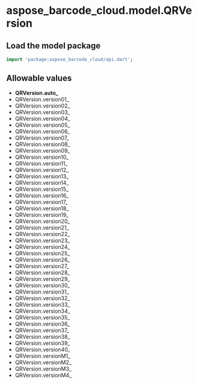 # aspose_barcode_cloud.model.QRVersion

## Load the model package

```dart
import 'package:aspose_barcode_cloud/api.dart';
```

## Allowable values

* **QRVersion.auto_**
* QRVersion.version01_
* QRVersion.version02_
* QRVersion.version03_
* QRVersion.version04_
* QRVersion.version05_
* QRVersion.version06_
* QRVersion.version07_
* QRVersion.version08_
* QRVersion.version09_
* QRVersion.version10_
* QRVersion.version11_
* QRVersion.version12_
* QRVersion.version13_
* QRVersion.version14_
* QRVersion.version15_
* QRVersion.version16_
* QRVersion.version17_
* QRVersion.version18_
* QRVersion.version19_
* QRVersion.version20_
* QRVersion.version21_
* QRVersion.version22_
* QRVersion.version23_
* QRVersion.version24_
* QRVersion.version25_
* QRVersion.version26_
* QRVersion.version27_
* QRVersion.version28_
* QRVersion.version29_
* QRVersion.version30_
* QRVersion.version31_
* QRVersion.version32_
* QRVersion.version33_
* QRVersion.version34_
* QRVersion.version35_
* QRVersion.version36_
* QRVersion.version37_
* QRVersion.version38_
* QRVersion.version39_
* QRVersion.version40_
* QRVersion.versionM1_
* QRVersion.versionM2_
* QRVersion.versionM3_
* QRVersion.versionM4_

